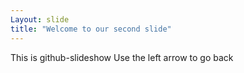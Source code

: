 ```yaml
---
Layout: slide 
title: "Welcome to our second slide"
---
```

This is github-slideshow
Use the left arrow to go back 
